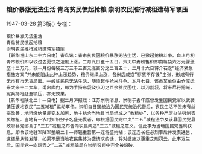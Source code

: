 ### 粮价暴涨无法生活  青岛贫民愤起抢粮  崇明农民推行减租遭蒋军镇压

1947-03-28
第3版()
专栏：

    粮价暴涨无法生活
    青岛贫民愤起抢粮
    崇明农民推行减租遭蒋军镇压
    【新华社山东二十六日电】青岛讯：青市贫民因粮价暴涨无法生活，已掀起抢粮斗争。自上月初青市粮价即以较过去更快之速度上涨，二月九日至十五日，六天中麦粉售价即由每袋六万元骤涨至十二万元，较一月份每袋三万三千五百元涨百分之二百五十，二月十六日蒋介石之“经济紧急措施方案”并未能阻止此种上涨趋势，粮价继续上涨，各米店咸抱“存货不存钱”主张，形成有行无市有市无货局面。一般贫民已无法生活，随愤起作抢米斗争。本月七日，该市某单位由仓库运来大米十二大车，甫出库门，即为手持布袋及小刀之百余贫民围住，以刀割袋，将米尽行抢光，宪兵持枪赶至镇压，亦无效果。
    【新华社陕北二十一日电】据二月沪报载：江苏崇明消息，崇明于去年底曾发生国民党军以武装镇压该地农民“二五减租”运动事件。崇明自日寇统治为国民党统治代替后，农民生活不但未有丝毫改善，地租缴纳量反变本加厉，地主结合当地县当局组成之“收租处”，以各种严厉办法强制农民缴租。当地有一农村知识分子名盛无畏者，即根据国民党中央“二五”减租法令及该县国民党县政府县党部关于“二五”减租之布告向农民阐述“二五”减租之意义，但此事为当地国民党当局获息，即令该地驻军陆军整编二十一师辎重营第一连将盛拘捕；该连连长任必烈事后并发表通告，这还是从轻发落，如果不是当地农民集体为盛请求的话，将对盛施以更重之刑罚云。此事发生后，国民党一向玩弄之“二五”减租骗局在崇明农民中完全被识破。
